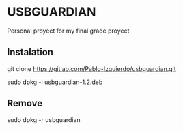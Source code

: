 # USBGUARDIAN

Personal proyect for my final grade proyect

## Instalation

git clone https://gitlab.com/Pablo-Izquierdo/usbguardian.git

sudo dpkg -i usbguardian-1.2.deb

## Remove
sudo dpkg -r usbguardian
